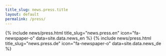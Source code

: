 ```yaml
---
title_slug: news.press.title
layout: default
permalink: /press/
---
```

<div class="row">
	{% include news/press.html title_slug="news.press.en" icon="fa-newspaper-o" data=site.data.news_en %}
	{% include news/press.html title_slug="news.press.de" icon="fa-newspaper-o" data=site.data.news_de %}
</div>

